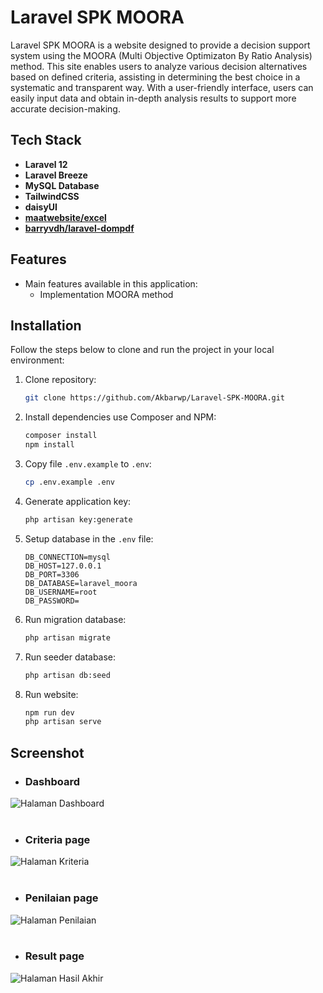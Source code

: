 # Laravel SPK MOORA

Laravel SPK MOORA is a website designed to provide a decision support system using the MOORA (Multi Objective Optimizaton By Ratio Analysis) method. This site enables users to analyze various decision alternatives based on defined criteria, assisting in determining the best choice in a systematic and transparent way. With a user-friendly interface, users can easily input data and obtain in-depth analysis results to support more accurate decision-making.

## Tech Stack

- **Laravel 12**
- **Laravel Breeze**
- **MySQL Database**
- **TailwindCSS**
- **daisyUI**
- **[maatwebsite/excel](https://laravel-excel.com/)**
- **[barryvdh/laravel-dompdf](https://github.com/barryvdh/laravel-dompdf)**

## Features

- Main features available in this application:
  - Implementation MOORA method

## Installation

Follow the steps below to clone and run the project in your local environment:

1. Clone repository:

    ```bash
    git clone https://github.com/Akbarwp/Laravel-SPK-MOORA.git
    ```

2. Install dependencies use Composer and NPM:

    ```bash
    composer install
    npm install
    ```

3. Copy file `.env.example` to `.env`:

    ```bash
    cp .env.example .env
    ```

4. Generate application key:

    ```bash
    php artisan key:generate
    ```

5. Setup database in the `.env` file:

    ```plaintext
    DB_CONNECTION=mysql
    DB_HOST=127.0.0.1
    DB_PORT=3306
    DB_DATABASE=laravel_moora
    DB_USERNAME=root
    DB_PASSWORD=
    ```

6. Run migration database:

    ```bash
    php artisan migrate
    ```

7. Run seeder database:

    ```bash
    php artisan db:seed
    ```

8. Run website:

    ```bash
    npm run dev
    php artisan serve
    ```

## Screenshot

- ### **Dashboard**

<img src="https://github.com/user-attachments/assets/5f81514c-7d6b-4b9c-948d-2e5a69f2a064" alt="Halaman Dashboard" width="" />
<br><br>

- ### **Criteria page**

<img src="https://github.com/user-attachments/assets/96852d31-eb15-4cf2-b5b2-a4ba91af7d77" alt="Halaman Kriteria" width="" />
<br><br>

- ### **Penilaian page**

<img src="https://github.com/user-attachments/assets/7f35f029-efb4-4429-9f99-d9a2edf7aae1" alt="Halaman Penilaian" width="" />
<br><br>

- ### **Result page**

<img src="https://github.com/user-attachments/assets/18d0f7f1-5851-4687-823e-7f2b26289cfc" alt="Halaman Hasil Akhir" width="" />
<br><br>
